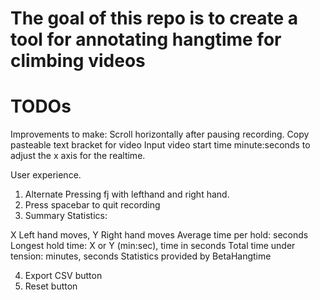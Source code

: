 # The goal of this repo is to create a tool for annotating hangtime for climbing videos

# TODOs

Improvements to make:
Scroll horizontally after pausing recording.
Copy pasteable text bracket for video
Input video start time minute:seconds to adjust the x axis for the realtime.

User experience.

1. Alternate Pressing fj with lefthand and right hand.
2. Press spacebar to quit recording
3. Summary Statistics:

X Left hand moves, Y Right hand moves
Average time per hold: seconds
Longest hold time: X or Y (min:sec), time in seconds
Total time under tension: minutes, seconds
Statistics provided by BetaHangtime

4. Export CSV button
5. Reset button
